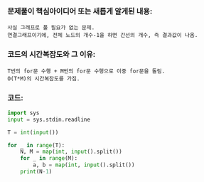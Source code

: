 ### 문제풀이 핵심아이디어 또는 새롭게 알게된 내용: 
    사실 그래프로 풀 필요가 없는 문제.
    연결그래프이기에, 전체 노드의 개수-1을 하면 간선의 개수, 즉 결과값이 나옴.
    
### 코드의 시간복잡도와 그 이유:
    T번의 for문 수행 + M번의 for문 수행으로 이중 for문을 돌림.
    O(T*M)의 시간복잡도를 가짐.


### 코드:
```python
import sys
input = sys.stdin.readline

T = int(input())

for _ in range(T):
    N, M = map(int, input().split())
    for _ in range(M):
        a, b = map(int, input().split())
    print(N-1)
```
